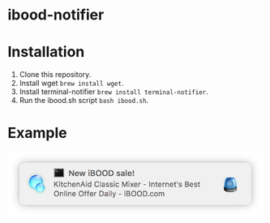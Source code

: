 # ibood-notifier

# Installation
1. Clone this repository.
2. Install wget `brew install wget`.
3. Install terminal-notifier `brew install terminal-notifier`.
4. Run the ibood.sh script `bash ibood.sh`.

# Example
![example](https://github.com/IncognitoCore/ibood-notifier/raw/master/Examples/Screen%20Shot%202018-02-27%20at%2010.20.14.png "Example")

